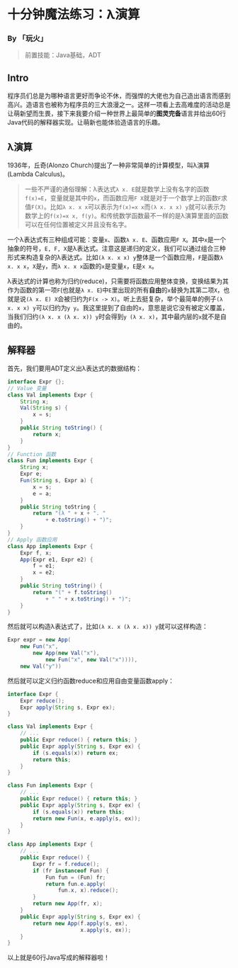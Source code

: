 # 十分钟魔法练习：λ演算

### By 「玩火」

> 前置技能：Java基础，ADT

## Intro

程序员们总是为哪种语言更好而争论不休，而强悍的大佬也为自己造出语言而感到高兴。造语言也被称为程序员的三大浪漫之一。这样一项看上去高难度的活动总是让萌新望而生畏，接下来我要介绍一种世界上最简单的**图灵完备**语言并给出60行Java代码的解释器实现。让萌新也能体验造语言的乐趣。

## λ演算

1936年，丘奇(Alonzo Church)提出了一种非常简单的计算模型，叫λ演算(Lambda Calculus)。

> 一些不严谨的通俗理解：λ表达式`λ x. E`就是数学上没有名字的函数`f(x)=E`，变量就是其中的`x`，而函数应用`F X`就是对于一个数学上的函数`F`求值`F(X)`。比如`λ x. x x`可以表示为`f(x)=x x`而`(λ x. x x) y`就可以表示为数学上的`f(x)=x x, f(y)`。和传统数学函数最不一样的是λ演算里面的函数可以在任何位置被定义并且没有名字。

一个λ表达式有三种组成可能：变量`x`、函数`λ x. E`、函数应用`F X`。其中`x`是一个抽象的符号，`E, F, X`是λ表达式。注意这是递归的定义，我们可以通过组合三种形式来构造复杂的λ表达式。比如`(λ x. x x) y`整体是一个函数应用，`F`是函数`λ x. x x`，`X`是`y`，而`λ x. x x`函数的`x`是变量`x`，`E`是`x x`。

λ表达式的计算也称为归约(reduce)，只需要将函数应用整体变换，变换结果为其作为函数的第一项`F`(也就是`λ x. E`)中`E`里出现的所有**自由**的`x`替换为其第二项`X`，也就是说`(λ x. E) X`会被归约为`F(x -> X)`。听上去挺复杂，举个最简单的例子`(λ x. x x) y`可以归约为`y y`。我这里提到了自由的`x`，意思是说它没有被定义覆盖，当我们归约`(λ x. x (λ x. x)) y`时会得到`y (λ x. x)`，其中最内层的`x`就不是自由的。

## 解释器

首先，我们要用ADT定义出λ表达式的数据结构：

```java
interface Expr {};
// Value 变量
class Val implements Expr {
    String x;
    Val(String s) {
        x = s;
    }
    public String toString() {
        return x;
    }
}
// Function 函数
class Fun implements Expr {
    String x;
    Expr e;
    Fun(String s, Expr a) {
        x = s;
        e = a;
    }
    public String toString {
        return "(λ " + x + ". " 
            + e.toString() + ")";
    }
}
// Apply 函数应用
class App implements Expr {
    Expr f, x;
    App(Expr e1, Expr e2) {
        f = e1;
        x = e2;
    }
    public String toString() {
        return "(" + f.toString() 
            + " " + x.toString() + ")";
    }
}
```

然后就可以构造λ表达式了，比如`(λ x. x (λ x. x)) y`就可以这样构造：

```java
Expr expr = new App(
    new Fun("x", 
        new App(new Val("x"), 
            new Fun("x", new Val("x")))), 
    new Val("y"))
```

然后就可以定义归约函数reduce和应用自由变量函数apply：

```java
interface Expr {
    Expr reduce();
    Expr apply(String s, Expr ex);
}

class Val implements Expr {
    // ...
    public Expr reduce() { return this; }
    public Expr apply(String s, Expr ex) {
        if (s.equals(x)) return ex;
        return this;
    }
}

class Fun implements Expr {
    // ...
    public Expr reduce() { return this; }
    public Expr apply(String s, Expr ex) {
        if (s.equals(x)) return this;
        return new Fun(x, e.apply(s, ex));
    }
}

class App implements Expr {
    // ...
    public Expr reduce() {
        Expr fr = f.reduce();
        if (fr instanceof Fun) {
            Fun fun = (Fun) fr;
            return fun.e.apply(
                fun.x, x).reduce();
        }
        return new App(fr, x);
    }
    public Expr apply(String s, Expr ex) {
        return new App(f.apply(s, ex),
                       x.apply(s, ex));
    }
}

```

以上就是60行Java写成的解释器啦！

